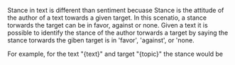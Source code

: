 Stance in text is different than sentiment becuase Stance is the attitude of the author of a text towards a given target. In this scenatio, a stance torwards the target can be in favor, against or none. Given a text it is possible to identify the stance of the author torwards a target by saying the stance torwards the giben target is in 'favor', 'against', or 'none.

For example, for the text "{text}" and target "{topic}" the stance would be